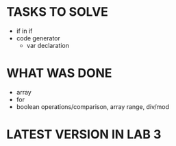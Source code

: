 # TASKS TO SOLVE

* if in if
* сode generator
  * var declaration

# WHAT WAS DONE

* array
* for
* boolean operations/comparison, array range, div/mod

# LATEST VERSION IN LAB 3
